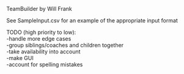 TeamBuilder by Will Frank

See SampleInput.csv for an example of the appropriate input format

TODO (high priority to low):  
-handle more edge cases  
-group siblings/coaches and children together  
-take availability into account  
-make GUI  
-account for spelling mistakes  
